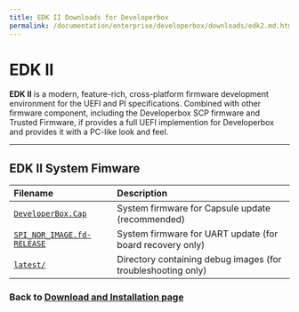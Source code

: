 ```yaml
---
title: EDK II Downloads for Developerbox
permalink: /documentation/enterprise/developerbox/downloads/edk2.md.html
---
```

# EDK II

**EDK II** is a modern, feature-rich, cross-platform firmware
development environment for the UEFI and PI specifications. Combined with other
firmware component, including the Developerbox SCP firmware and Trusted
Firmware, if provides a full UEFI implemention for Developerbox and provides
it with a PC-like look and feel.

***

## EDK II System Fimware

| Filename                                                                                                                                   | Description                                                  |
| :------------------                                                                                                                        | :-----------------------                                     |
| [`DeveloperBox.Cap`](http://snapshots.linaro.org/components/kernel/leg-96boards-developerbox-edk2/latest/DeveloperBox.Cap)                 | System firmware for Capsule update (recommended)             |
| [`SPI_NOR_IMAGE.fd-RELEASE`](http://snapshots.linaro.org/components/kernel/leg-96boards-developerbox-edk2/latest/SPI_NOR_IMAGE.fd-RELEASE) | System firmware for UART update (for board recovery only)    |
| [`latest/`](http://snapshots.linaro.org/components/kernel/leg-96boards-developerbox-edk2/latest/)                                          | Directory containing debug images (for troubleshooting only) |

### Back to [Download and Installation page](../installation/)
